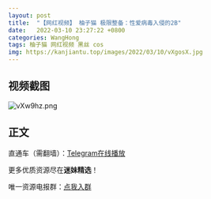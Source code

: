 ```yaml
---
layout: post
title:  "【网红视频】 柚子猫 极限整备：性爱病毒入侵的2B"
date:   2022-03-10 23:27:22 +0800
categories: WangHong
tags: 柚子猫 网红视频 黑丝 cos
img: https://kanjiantu.top/images/2022/03/10/vXgosX.jpg
---
```



## 视频截图

![vXw9hz.png](https://kanjiantu.top/images/2022/03/10/vXgsDS.png)

## 正文

直通车（需翻墙）：[Telegram在线播放](https://t.me/mimeijingxuan/13)

更多优质资源尽在**迷妹精选**！

唯一资源电报群：[点我入群](https://t.me/mimeijingxuan)


